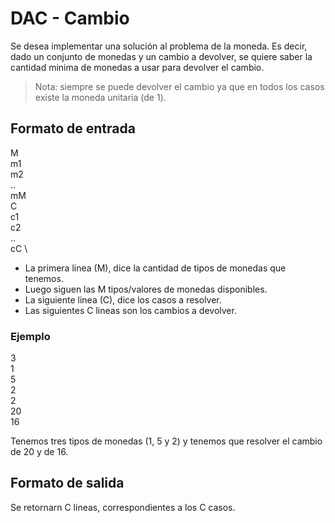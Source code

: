 # DAC - Cambio
Se desea implementar una solución al problema de la moneda. Es decir, dado un conjunto de monedas y un cambio a devolver, se quiere saber la cantidad minima de monedas a usar para devolver el cambio.

> Nota: siempre se puede devolver el cambio ya que en todos los casos existe la moneda unitaria (de 1).

## Formato de entrada
M \
m1 \
m2 \
.. \
mM \
C \
c1 \
c2 \
.. \
cC \

* La primera linea (M), dice la cantidad de tipos de monedas que tenemos.
* Luego siguen las M tipos/valores de monedas disponibles.
* La siguiente linea (C), dice los casos a resolver.
* Las siguientes C lineas son los cambios a devolver.

### Ejemplo 
3 \
1 \
5 \
2 \
2 \
20 \
16

Tenemos tres tipos de monedas (1, 5 y 2) y tenemos que resolver el cambio de 20 y de 16.

## Formato de salida
Se retornarn C lineas, correspondientes a los C casos.
